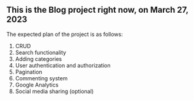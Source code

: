 ## This is the Blog project right now, on March 27, 2023

The expected plan of the project is as follows:

1. CRUD
2. Search functionality
3. Adding categories
4. User authentication and authorization
5. Pagination
6. Commenting system
7. Google Analytics 
8. Social media sharing (optional) 